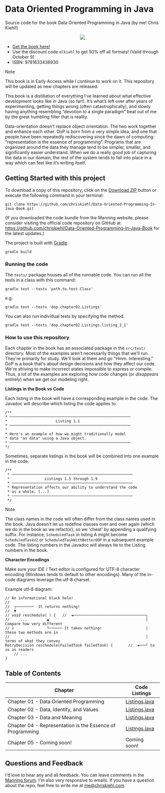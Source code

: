 # Data Oriented Programming in Java

Source code for the book Data Oriented Programming in Java (by me! Chris Kiehl!)

<p align="center">
    <img src="https://freecontent.manning.com/wp-content/uploads/DOTD_NewMEAP_Kiehl.png" />
</p>

* [Get the book here!](https://mng.bz/BgQv)
* Use the discount code `mlkiehl` to get 50% off all formats! (Valid through October 9)
* ISBN: 9781633436930

> [!Note]
> This book is in Early Access while I continue to work on it. This repository will be updated as new chapters are released.

This book is a distillation of everything I’ve learned about what effective development looks like in Java (so far!). It’s what’s left over after years of experimenting, getting things wrong (often catastrophically), and
slowly having anything resembling “devotion to a single paradigm” beat out of me by the great humbling filter that is reality.

Data-orientation doesn't replace object orientation. The two work together and enhance each other. DoP is born from a very simple idea, and one that people have been repeatedly rediscovering since the dawn of computing: “representation is the essence of programming”. Programs that are organized around the data they manage tend to be simpler, smaller, and significantly easier understand. When we do a really good job of capturing the data in our domain, the rest of the system tends to fall into place in a way which can feel like it’s writing itself.

## Getting Started with this project

To download a copy of this repository, click on the [Download ZIP](https://github.com/chriskiehl/Data-Oriented-Programming-In-Java-Book/archive/refs/heads/main.zip) button or execute the following command in your terminal:

```
git clone https://github.com/chriskiehl/Data-Oriented-Programming-In-Java-Book.git
```

(If you downloaded the code bundle from the Manning website, please consider visiting the official code repository on GitHub at https://github.com/chriskiehl/Data-Oriented-Programming-In-Java-Book for the latest updates.)

The project is built with [Gradle](https://gradle.org/).

```
gradle build
```

### Running the code

The `tests/` package houses all of the runnable code. You can run all the tests in a class with this command:

```
gradle test --tests 'path.to.test.Class'
```
e.g.
```
gradle test --tests 'dop.chapter02.Listings'
```

You can also run individual tests by specifying the method.

```
gradle test --tests 'dop.chapter02.Listings.listing_2_1'
```



### How to use this repository

Each chapter in the book has an associated package in the `src/test/` directory. Most of the examples aren't necessarily things that we'll run. They're primarily for study. We'll look at them and go "Hmm. Interesting." DoP is a book that's about design decisions and how they affect our code. We're striving to make incorrect states impossible to express or compile. Thus, a lot of the examples are exploring how code changes (or _disappears_ entirely) when we get our modeling right.

**Listings in the Book vs Code**

Each listing in the book will have a corresponding example in the code. The Javadoc will describe which listing the code applies to.

```
/**
* ───────────────────────────────────────────────────────
*                      Listing 1.1
* ───────────────────────────────────────────────────────
*
* Here's an example of how we might traditionally model
* data "as data" using a Java object.
* ───────────────────────────────────────────────────────
*/
```

Sometimes, separate listings in the book will be combined into one example in the code.

```
/**
 * ───────────────────────────────────────────────────────
 *                Listings 1.5 through 1.9
 * ───────────────────────────────────────────────────────
 * Representation affects our ability to understand the code
 * as a whole. [...]
 * ───────────────────────────────────────────────────────
 */
```

> [!Note]
> The class names in the code will often differ from the class names used in the book. Java doesn't let us redefine classes over and over again (which we do in the book as we refactor), so we 'cheat' by appending a qualifying suffix. For instance, `ScheduledTask` in listing A might become `ScheduledTaskV2` or `ScheduledTaskWithBetterOOP` in a subsequent example code. The listing numbers in the Javadoc will always tie to the Listing numbers in the book.


**Character Encodings**

Make sure your IDE / Text editor is configured for UTF-8 character encoding (Windows tends to default to other encodings). Many of the in-code diagrams leverage the utf-8 charset.

Example utf-8 diagram:
```
// An informational black hole!
//
//  ┌────────  It returns nothing!
//  ▼
// void reschedule( ) {   //  ◄─────────────────────────────────┐
//     ...         ▲                                            │ Compare how very different
// }               └────── It takes nothing!                    │ these two methods are in
//                                                              │ terms of what they convey
RetryDecision reschedule(FailedTask failedTask) {       //  ◄───┘ to us as readers
    // ...
}
```


## Table of Contents

| Chapter                                                   | Code Listings                                                                                                                                 | 
|-----------------------------------------------------------|-----------------------------------------------------------------------------------------------------------------------------------------------|
| Chapter 01 - Data Oriented Programming                    | [Listings.java](https://github.com/chriskiehl/Data-Oriented-Programming-In-Java-Book/blob/main/app/src/test/java/dop/chapter01/Listings.java) |
| Chapter 02 - Data, Identity, and Values                   | [Listings.java](https://github.com/chriskiehl/Data-Oriented-Programming-In-Java-Book/blob/main/app/src/test/java/dop/chapter02/Listings.java) |
| Chapter 03 - Data and Meaning                             | [Listings.java](https://github.com/chriskiehl/Data-Oriented-Programming-In-Java-Book/blob/main/app/src/test/java/dop/chapter03/Listings.java) |
| Chapter 04 - Representation is the Essence of Programming | [Listings.java](https://github.com/chriskiehl/Data-Oriented-Programming-In-Java-Book/blob/main/app/src/test/java/dop/chapter04/Listings.java) |
| Chapter 05 - Coming soon!                                 | Coming soon!                                                                                                                                  |


## Questions and Feedback

I'd love to hear any and all feedback. You can leave comments in the [Manning forum](https://livebook.manning.com/forum?product=kiehl&page=1). I'm also very responsive to emails. If you have a question about the repo, feel free to write me at me@chriskiehl.com. 





